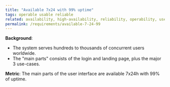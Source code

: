 ```yaml
---
title: "Available 7x24 with 99% uptime"
tags: operable usable reliable
related: availability, high-availability, reliability, operability, user-error-protection, interaction-capability
permalink: /requirements/available-7-24-99
---
```


<div class="quality-requirement" markdown="1">

**Background**: 
* The system serves hundreds to thousands of concurrent users worldwide.
* The "main parts" consists of the login and landing page, plus the major 3 use-cases.

**Metric**: The main parts of the user interface are available 7x24h with 99% of uptime.


</div><br>




